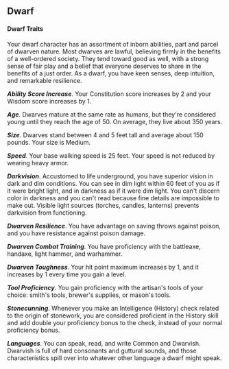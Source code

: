## Dwarf

#### Dwarf Traits

Your dwarf character has an assortment of inborn abilities, part and parcel of dwarven nature.
Most dwarves are lawful, believing firmly in the benefits of a well-ordered society. They tend toward good as well, with a strong sense of fair play and a belief that everyone deserves to share in the benefits of a just order. As a dwarf, you have keen senses, deep intuition, and remarkable resilience.

***Ability Score Increase***. Your Constitution score increases by 2 and your Wisdom score increases by 1.

***Age***. Dwarves mature at the same rate as humans, but they're considered young until they reach the age of 50. On average, they live about 350 years.

***Size***. Dwarves stand between 4 and 5 feet tall and average about 150 pounds. Your size is Medium.

***Speed***. Your base walking speed is 25 feet. Your speed is not reduced by wearing heavy armor.

***Darkvision***. Accustomed to life underground, you have superior vision in dark and dim conditions. You can see in dim light within 60 feet of you as if it were bright light, and in darkness as if it were dim light. You can't discern color in darkness and you can't read because fine details are impossible to make out. Visible light sources (torches, candles, lanterns) prevents darkvision from functioning.

***Dwarven Resilience***. You have advantage on saving throws against poison, and you have resistance against poison damage.

***Dwarven Combat Training***. You have proficiency with the battleaxe, handaxe, light hammer, and warhammer.

***Dwarven Toughness***. Your hit point maximum increases by 1, and it increases by 1 every time you gain a level.

***Tool Proficiency***. You gain proficiency with the artisan's tools of your choice: smith's tools, brewer's supplies, or mason's tools.

***Stonecunning***. Whenever you make an Intelligence (History) check related to the origin of stonework, you are considered proficient in the History skill and add double your proficiency bonus to the check, instead of your normal proficiency bonus.

***Languages***. You can speak, read, and write Common and Dwarvish. Dwarvish is full of hard consonants and guttural sounds, and those characteristics spill over into whatever other language a dwarf might speak.
